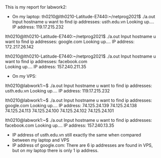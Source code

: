 This is my report for labwork2:


* On my laptop:
th0210@lth0210-Latitude-E7440:~/netprog2021$ ./a.out
Input hostname u want to find ip addresses: usth.edu.vn
Looking up....
IP address:
119.17.215.232


lth0210@lth0210-Latitude-E7440:~/netprog2021$ ./a.out
Input hostname u want to find ip addresses: google.com
Looking up....
IP address:
172.217.26.142


lth0210@lth0210-Latitude-E7440:~/netprog2021$ ./a.out
Input hostname u want to find ip addresses: facebook.com    
Looking up....
IP address:
157.240.211.35

* On my VPS:

lth0210@labwork1:~$ ./a.out 
Input hostname u want to find ip addresses: usth.edu.vn
Looking up....
IP address:
119.17.215.232

lth0210@labwork1:~$ ./a.out 
Input hostname u want to find ip addresses: google.com
Looking up....
IP address:
74.125.24.139
74.125.24.138
74.125.24.113
74.125.24.100
74.125.24.102
74.125.24.101

lth0210@labwork1:~$ ./a.out 
Input hostname u want to find ip addresses: facebook.com
Looking up....
IP address:
157.240.13.35

* IP address of usth.edu.vn still exactly the same when compared between my laptop and VPS
* IP address of google.com:
There are 6 ip addresses are found in VPS, but on my laptop there is only 1 ip address.





